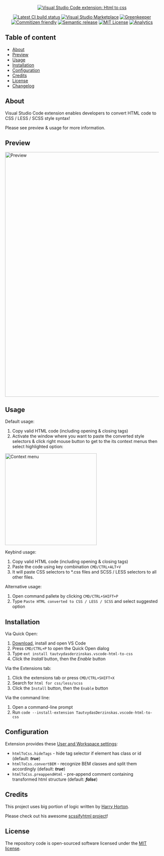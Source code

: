 <p align="center">
  <a href="https://github.com/TautvydasDerzinskas/vscode-html-to-css"><img src="https://raw.githubusercontent.com/TautvydasDerzinskas/vscode-html-to-css/master/images/html2css_dark.png" alt="Visual Studio Code extension: Html to css" title="Visual Studio Code extension: Html to css" /></a>
</p>

<p align="center">
  <a href="#" target="_blank"><img src="https://travis-ci.com/TautvydasDerzinskas/vscode-html-to-css.svg?branch=master" alt="Latest CI build status" title="Latest CI build status"></a>
  <a href="https://marketplace.visualstudio.com/items?itemName=tautvydasderzinskas.vscode-html-to-css" target="_blank"><img src="https://img.shields.io/visual-studio-marketplace/d/tautvydasderzinskas.vscode-html-to-css.svg" alt="Visual Studio Marketplace" title="Visual Studio Marketplace"></a>
  <a href="https://greenkeeper.io" target="_blank"><img src="https://badges.greenkeeper.io/TautvydasDerzinskas/vscode-html-to-css.svg" alt="Greenkeeper" title="Greenkeeper"></a>
  <a href="http://commitizen.github.io/cz-cli" target="_blank"><img src="https://img.shields.io/badge/commitizen-friendly-brightgreen.svg" alt="Commitizen friendly" title="Commitizen friendly"></a>
  <a href="https://github.com/semantic-release/semantic-release" target="_blank"><img src="https://img.shields.io/badge/%20%20%F0%9F%93%A6%F0%9F%9A%80-semantic--release-e10079.svg" alt="Semantic release" title="Semantic release"></a>
  <a href="https://opensource.org/licenses/MIT" target="_blank"><img src="https://img.shields.io/badge/license-MIT-blue.svg" alt="MIT License" title="MIT License"></a>
  <a href="https://github.com/igrigorik/ga-beacon" target="_blank"><img src="https://ga-beacon.appspot.com/UA-131052445-2/TautvydasDerzinskas/vscode-html-to-css" alt="Analytics" title="Analytics"></a>
</p>

## Table of content
- [About](#about)
- [Preview](#preview)
- [Usage](#usage)
- [Installation](#installation)
- [Configuration](#configuration)
- [Credits](#credits)
- [License](#license)
- [Changelog](CHANGELOG.md)

## About
Visual Studio Code extension enables developers to convert HTML code to CSS / LESS / SCSS style syntax!

Please see preview & usage for more information.

## Preview
<a href="images/html2css_preview.gif" target="_blank"><img width="800px" src="https://raw.githubusercontent.com/TautvydasDerzinskas/vscode-html-to-css/master/images/html2css_preview.gif" alt="Preview" title="Preview" /></a>

## Usage

Default usage:
1. Copy valid HTML code (including opening & closing tags)
2. Activate the window where you want to paste the converted style selectors & click right mouse button to get to the its context menus then select highlighted option:

<img width="300px" src="https://raw.githubusercontent.com/TautvydasDerzinskas/vscode-html-to-css/master/images/html2css_menu.png" alt="Context menu" title="Context menu" />

Keybind usage:
1. Copy valid HTML code (including opening & closing tags)
2. Paste the code using key combination `CMD/CTRL+ALT+V`
3. It will paste CSS selectors to *.css files and SCSS / LESS selectors to all other files.

Alternative usage:
1. Open command pallete by clicking `CMD/CTRL+SHIFT+P`
2. Type `Paste HTML converted to CSS / LESS / SCSS` and select suggested option

## Installation

Via Quick Open:

1. [Download](https://code.visualstudio.com/download), install and open VS Code
2. Press `CMD/CTRL+P` to open the Quick Open dialog
3. Type `ext install tautvydasderzinskas.vscode-html-to-css`
4. Click the *Install* button, then the *Enable* button

Via the Extensions tab:

1. Click the extensions tab or press `CMD/CTRL+SHIFT+X`
2. Search for `html for css/less/scss`
3. Click the `Install` button, then the `Enable` button

Via the command line:

1. Open a command-line prompt
2. Run `code --install-extension TautvydasDerzinskas.vscode-html-to-css`

## Configuration

Extension provides these [User and Workspace settings](https://code.visualstudio.com/docs/getstarted/settings):
- `htmlToCss.hideTags` - hide tag selector if element has class or id (default: ***true***)
- `htmlToCss.convertBEM` - recognize BEM classes and split them accordingly (default: ***true***)
- `htmlToCss.preappendHtml` - pre-append comment containing transformed html structure (default: ***false***)

## Credits

This project uses big portion of logic written by [Harry Horton](https://github.com/Johnhhorton).

Please check out his awesome [scssifyhtml project](https://github.com/Johnhhorton/scssifyhtml)!

## License

The repository code is open-sourced software licensed under the [MIT license](https://github.com/TautvydasDerzinskas/vscode-html-to-css/blob/master/LICENSE?raw=true).